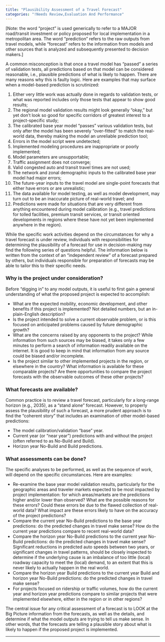 ```yaml
---
title: "Plausibility Assessment of a Travel Forecast"
categories: "!Needs Review,Evaluation And Performance"
---
```


\[Note: the word “project” is used generically to refer to a MAJOR road/transit investment or policy proposed for local implementation in a metropolitan area. The word “prediction” refers to the raw outputs from travel models, while “forecast” refers to the information from models and other sources that is analyzed and subsequently presented to decision makers.\]

A common misconception is that once a travel model has “passed” a series of validation tests, all predictions based on that model can be considered reasonable, i.e., plausible predictions of what is likely to happen. There are many reasons why this is faulty logic. Here are examples that may surface when a model-based prediction is scrutinized:

1.  Either very little work was actually done in regards to validation tests, or what was reported includes only those tests that appear to show good results;
2.  The regional model validation results might look generally “okay,” but yet don’t look so good for specific corridors of greatest interest to a project-specific study;
3.  The calibrated base year model “passes” various validation tests, but only after the model has been severely “over-fitted” to match the real-world data, thereby making the model an unreliable prediction tool;
4.  Errors in the model script were undetected;
5.  Implemented modeling procedures are inappropriate or poorly implemented;
6.  Model parameters are unsupportable;
7.  Traffic assignment does not converge;
8.  Valid congested auto and transit travel times are not used;
9.  The network and zonal demographic inputs to the calibrated base year model had major errors;
10. The future-year inputs to the travel model are single-point forecasts that either have errors or are unrealistic;
11. The data available for model testing, as well as model development, may turn out to be an inaccurate picture of real-world travel; and
12. Predictions were made for situations that are very different from anything encountered during model calibration (e.g., travel predictions for tolled facilities, premium transit services, or transit oriented developments in regions where these have not yet been implemented anywhere in the region).

While the specific work activities depend on the circumstances for why a travel forecast is under review, individuals with responsibilities for determining the plausibility of a forecast for use in decision-making may find the following series of questions helpful. The information below is written from the context of an “independent review” of a forecast prepared by others, but individuals responsible for preparation of forecasts may be able to tailor this to their specific needs.

### Why is the project under consideration?

Before “digging in” to any model outputs, it is useful to first gain a general understanding of what the proposed project is expected to accomplish:

-   What are the expected mobility, economic development, and other benefits if this project is implemented? Not detailed numbers, but an in-plain-English description?
-   Is the project intended to solve a current observable problem, or is this focused on anticipated problems caused by future demographic growth?
-   What are the concerns raised by any opponents to the project? While information from such sources may be biased, it takes only a few minutes to perform a search of information readily available on the internet. It is good to keep in mind that information from any source could be biased and/or incomplete.
-   Is the project similar to other implemented projects in the region, or elsewhere in the country? What information is available for these comparable projects? Are there opportunities to compare the project forecasts with the observable outcomes of these other projects?

### What forecasts are available?

Common practice is to review a travel forecast, particularly for a long-range horizon (e.g., 2035), as a “stand alone” forecast. However, to properly assess the plausibility of such a forecast, a more prudent approach is to find the “coherent story” that includes an examination of other model-based predictions:

-   The model calibration/validation “base” year.
-   Current year (or “near year”) predictions with and without the project (often referred to as No-Build and Build).
-   Horizon year No-Build and Build predictions.

### What assessments can be done?

The specific analyses to be performed, as well as the sequence of work, will depend on the specific circumstances. Here are examples:

-   Re-examine the base year model validation results, particularly for the geographic areas and traveler markets expected to be most impacted by project implementation: for which areas/markets are the predictions higher and/or lower than observed? What are the possible reasons for these errors? Could these errors be due to the flawed collection of real-world data? What impact are these errors likely to have on the accuracy of the project predictions?
-   Compare the current year No-Build predictions to the base year predictions: do the predicted changes in travel make sense? How do the current year predictions compare to recent real-world data?
-   Compare the horizon year No-Build predictions to the current year No-Build predictions: do the predicted changes in travel make sense? Significant reductions in predicted auto speeds between two years, or significant changes in travel patterns, should be closely inspected to determine if the underlying cause is an imbalance of too little (local) roadway capacity to meet the (local) demand, to an extent that this is never likely to actually happen in the real world.
-   Compare the horizon year Build predictions to the current year Build and horizon year No-Build predictions: do the predicted changes in travel make sense?
-   For projects focused on ridership or traffic volumes, how do the current year and horizon year predictions compare to similar projects that were implemented elsewhere, either in the region or in other regions?

The central issue for any critical assessment of a forecast is to LOOK at the Big Picture information from the forecasts, as well as the details, and determine if what the model outputs are trying to tell us make sense. In other words, that the forecasts are telling a plausible story about what is likely to happen if the proposed project is implemented.

------------------------------------------------------------------------

